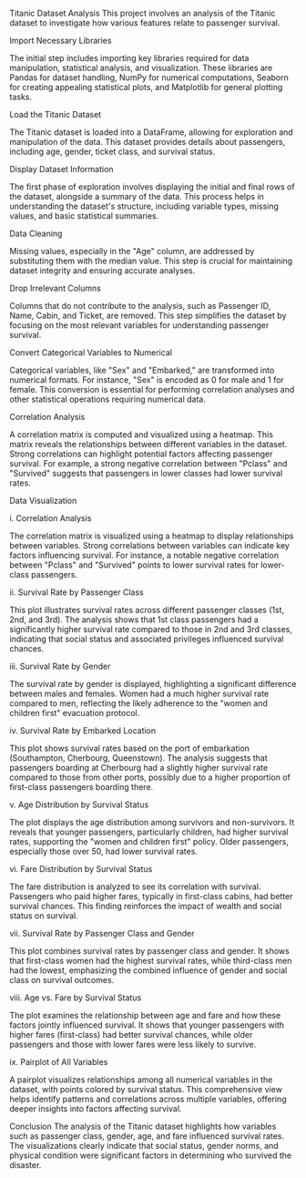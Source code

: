 Titanic Dataset Analysis
This project involves an analysis of the Titanic dataset to investigate how various features relate to passenger survival.

Import Necessary Libraries

The initial step includes importing key libraries required for data manipulation, statistical analysis, and visualization. These libraries are Pandas for dataset handling, NumPy for numerical computations, Seaborn for creating appealing statistical plots, and Matplotlib for general plotting tasks.

Load the Titanic Dataset

The Titanic dataset is loaded into a DataFrame, allowing for exploration and manipulation of the data. This dataset provides details about passengers, including age, gender, ticket class, and survival status.

Display Dataset Information

The first phase of exploration involves displaying the initial and final rows of the dataset, alongside a summary of the data. This process helps in understanding the dataset's structure, including variable types, missing values, and basic statistical summaries.

Data Cleaning

Missing values, especially in the "Age" column, are addressed by substituting them with the median value. This step is crucial for maintaining dataset integrity and ensuring accurate analyses.

Drop Irrelevant Columns

Columns that do not contribute to the analysis, such as Passenger ID, Name, Cabin, and Ticket, are removed. This step simplifies the dataset by focusing on the most relevant variables for understanding passenger survival.

Convert Categorical Variables to Numerical

Categorical variables, like "Sex" and "Embarked," are transformed into numerical formats. For instance, "Sex" is encoded as 0 for male and 1 for female. This conversion is essential for performing correlation analyses and other statistical operations requiring numerical data.

Correlation Analysis

A correlation matrix is computed and visualized using a heatmap. This matrix reveals the relationships between different variables in the dataset. Strong correlations can highlight potential factors affecting passenger survival. For example, a strong negative correlation between "Pclass" and "Survived" suggests that passengers in lower classes had lower survival rates.

Data Visualization

i. Correlation Analysis

The correlation matrix is visualized using a heatmap to display relationships between variables. Strong correlations between variables can indicate key factors influencing survival. For instance, a notable negative correlation between "Pclass" and "Survived" points to lower survival rates for lower-class passengers.

ii. Survival Rate by Passenger Class

This plot illustrates survival rates across different passenger classes (1st, 2nd, and 3rd). The analysis shows that 1st class passengers had a significantly higher survival rate compared to those in 2nd and 3rd classes, indicating that social status and associated privileges influenced survival chances.

iii. Survival Rate by Gender

The survival rate by gender is displayed, highlighting a significant difference between males and females. Women had a much higher survival rate compared to men, reflecting the likely adherence to the "women and children first" evacuation protocol.

iv. Survival Rate by Embarked Location

This plot shows survival rates based on the port of embarkation (Southampton, Cherbourg, Queenstown). The analysis suggests that passengers boarding at Cherbourg had a slightly higher survival rate compared to those from other ports, possibly due to a higher proportion of first-class passengers boarding there.

v. Age Distribution by Survival Status

The plot displays the age distribution among survivors and non-survivors. It reveals that younger passengers, particularly children, had higher survival rates, supporting the "women and children first" policy. Older passengers, especially those over 50, had lower survival rates.

vi. Fare Distribution by Survival Status

The fare distribution is analyzed to see its correlation with survival. Passengers who paid higher fares, typically in first-class cabins, had better survival chances. This finding reinforces the impact of wealth and social status on survival.

vii. Survival Rate by Passenger Class and Gender

This plot combines survival rates by passenger class and gender. It shows that first-class women had the highest survival rates, while third-class men had the lowest, emphasizing the combined influence of gender and social class on survival outcomes.

viii. Age vs. Fare by Survival Status

The plot examines the relationship between age and fare and how these factors jointly influenced survival. It shows that younger passengers with higher fares (first-class) had better survival chances, while older passengers and those with lower fares were less likely to survive.

ix. Pairplot of All Variables

A pairplot visualizes relationships among all numerical variables in the dataset, with points colored by survival status. This comprehensive view helps identify patterns and correlations across multiple variables, offering deeper insights into factors affecting survival.

Conclusion
The analysis of the Titanic dataset highlights how variables such as passenger class, gender, age, and fare influenced survival rates. The visualizations clearly indicate that social status, gender norms, and physical condition were significant factors in determining who survived the disaster.
